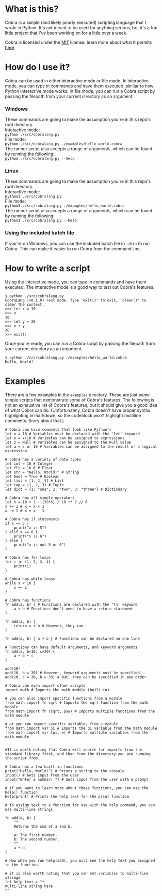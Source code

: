 # What is this?
Cobra is a simple (and likely poorly executed) scripting language that I wrote in Python. It's not meant to be used for anything serious, but it's a fun little project that I've been working on for a little over a week.

Cobra is licensed under the [MIT](https://github.com/HavenSelph/cobralang/blob/stable/LICENSE.md) license, learn more about what it permits [here](https://choosealicense.com/licenses/mit/).

# How do I use it?
Cobra can be used in either interactive mode or file mode. In interactive mode, you can type in commands and have them executed, similar to how Python interactive mode works. In file mode, you can run a Cobra script by passing the filepath from your current directory as an argument. 

### Windows
These commands are going to make the assumption you're in this repo's root directory. \
Interactive mode:\
`python ./src/cobralang.py`\
File mode:\
`python ./src/cobralang.py ./examples/hello_world.cobra`\
The runner script also accepts a range of arguments, which can be found by running the following:\
`python ./src/cobralang.py --help`

### Linux
These commands are going to make the assumption you're in this repo's root directory. \
Interactive mode:\
`python3 ./src/cobralang.py`\
File mode:\
`python3 ./src/cobralang.py ./examples/hello_world.cobra`\
The runner script also accepts a range of arguments, which can be found by running the following:\
`python3 ./src/cobralang.py --help`

### Using the included batch file
If you're on Windows, you can use the included batch file in `./bin` to run Cobra. This can make it easier to run Cobra from the command line.

# How to write a script
Using the interactive mode, you can type in commands and have them executed. The interactive mode is a good way to test out Cobra's features.
```commandline
$ python ./src/cobralang.py
CobraLang (v0.1.0) repl mode. Type 'exit()' to exit, 'clear()' to clear the context.
>>> let x = 10
>>> x
10
>>> let y = 20
>>> x + y
30
>>> exit()
```
Once you're ready, you can run a Cobra script by passing the filepath from your current directory as an argument. 
```commandline
$ python ./src/cobralang.py ./examples/hello_world.cobra
Hello, World!
```

# Examples
There are a few examples in the `examples` directory. These are just some simple scripts that demonstrate some of Cobra's features. The following is not an exhaustive list of Cobra's features, but it should give you a good idea of what Cobra can do. (Unfortunately, Cobra doesn't have proper syntax highlighting in markdown, so the codeblock won't highlight multiline comments. Sorry about that.)
```shell
# Cobra can have comments that look like Python's
let x = 10 # Variables must be declared with the 'let' keyword
let y = x+10 # Variables can be assigned to expressions
let z = Null # Variables can be assigned to the Null value
let a = z or 10 # Variables can be assigned to the result of a logical expression

# Cobra has a variety of data types
let int = 10 # Integer
let flt = 10.0 # Float
let str = "Hello, World!" # String
let bool = True # Boolean
let list = [1, 2, 3] # List
let tup = (1, 2, 3) # Tuple
let dict = {1: "one", 2: "two", 3: "three"} # Dictionary

# Cobra has all simple operators
let x = 10 + 2 - (30*6) / 10 ** 2 // 6
x += 1 # x = x + 1
x -= 1 # x = x - 1

# Cobra has if statements
if x == 5 {
    print("x is 5")
} elif x == 6 {
    print("x is 6")
} else {
    print("x is not 5 or 6")
}

# Cobra has for loops
for i in (1, 2, 3, 4) {
    print(i)
}

# Cobra has while loops
while x < 10 {
    x += 1
}

# Cobra has functions
fn add(a, b) { # Functions are declared with the 'fn' keyword
    a + b # Functions don't need to have a return statement
}

fn add(a, b) {
    return a + b # However, they can.
}

fn add(a, b) { a + b } # Functions can be declared on one line

# Functions can have default arguments, and keyword arguments
fn add(a, b=10, c=20) {
    a + b + c
}

add(10)
add(10, b = 20) # However, keyword arguments must be specified.
add(10, c = 20, b = 30) # But, they can be specified in any order.

# Cobra can even import other scripts
import math # Imports the math module (built-in)

# you can also import specific functions from a module
from math import fn sqrt # Imports the sqrt function from the math module
from math import fn (sqrt, pow) # Imports multiple functions from the math module

# or you can import specific variables from a module
from math import var pi # Imports the pi variable from the math module
from math import var (pi, e) # Imports multiple variables from the math module


#It is worth noting that Cobra will search for imports from the standard library first, and then from the directory you are running the script from.

# Cobra has a few built-in functions
print("Hello, World!") # Prints a string to the console
input() # Gets input from the user
input("Enter a number: ") # Gets input from the user with a prompt

# If you want to learn more about these functions, you can use the help() function
help(print) # Prints the help text for the print function

# To assign text to a function for use with the help command, you can use multi-line strings

fn add(a, b) {
    "*
    Returns the sum of a and b.
    
    a: The first number.
    b: The second number.
    *"
    a + b
}

# Now when you run help(add), you will see the help text you assigned to the function.

# it is also worth noting that you can set variables to multi-line strings
let help_text = "*
multi-line string here
*"
```